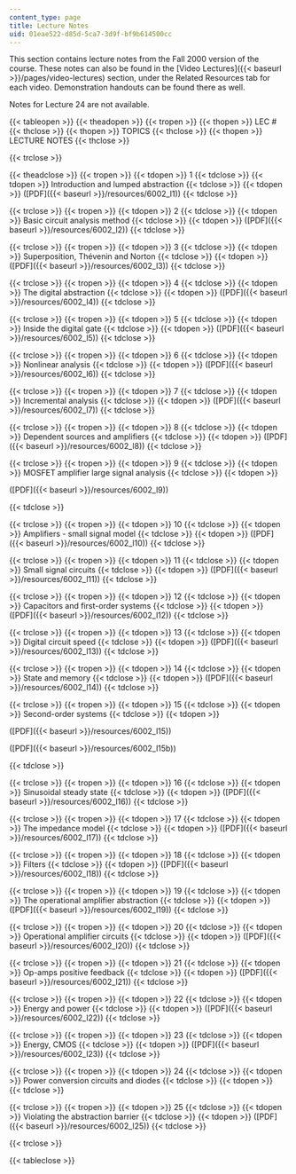 ```yaml
---
content_type: page
title: Lecture Notes
uid: 01eae522-d85d-5ca7-3d9f-bf9b614500cc
---
```


This section contains lecture notes from the Fall 2000 version of the course. These notes can also be found in the [Video Lectures]({{< baseurl >}}/pages/video-lectures) section, under the Related Resources tab for each video. Demonstration handouts can be found there as well.

Notes for Lecture 24 are not available.

{{< tableopen >}}
{{< theadopen >}}
{{< tropen >}}
{{< thopen >}}
LEC #
{{< thclose >}}
{{< thopen >}}
TOPICS
{{< thclose >}}
{{< thopen >}}
LECTURE NOTES
{{< thclose >}}

{{< trclose >}}

{{< theadclose >}}
{{< tropen >}}
{{< tdopen >}}
1
{{< tdclose >}}
{{< tdopen >}}
Introduction and lumped abstraction
{{< tdclose >}}
{{< tdopen >}}
([PDF]({{< baseurl >}}/resources/6002_l1))
{{< tdclose >}}

{{< trclose >}}
{{< tropen >}}
{{< tdopen >}}
2
{{< tdclose >}}
{{< tdopen >}}
Basic circuit analysis method
{{< tdclose >}}
{{< tdopen >}}
([PDF]({{< baseurl >}}/resources/6002_l2))
{{< tdclose >}}

{{< trclose >}}
{{< tropen >}}
{{< tdopen >}}
3
{{< tdclose >}}
{{< tdopen >}}
Superposition, Thévenin and Norton
{{< tdclose >}}
{{< tdopen >}}
([PDF]({{< baseurl >}}/resources/6002_l3))
{{< tdclose >}}

{{< trclose >}}
{{< tropen >}}
{{< tdopen >}}
4
{{< tdclose >}}
{{< tdopen >}}
The digital abstraction
{{< tdclose >}}
{{< tdopen >}}
([PDF]({{< baseurl >}}/resources/6002_l4))
{{< tdclose >}}

{{< trclose >}}
{{< tropen >}}
{{< tdopen >}}
5
{{< tdclose >}}
{{< tdopen >}}
Inside the digital gate
{{< tdclose >}}
{{< tdopen >}}
([PDF]({{< baseurl >}}/resources/6002_l5))
{{< tdclose >}}

{{< trclose >}}
{{< tropen >}}
{{< tdopen >}}
6
{{< tdclose >}}
{{< tdopen >}}
Nonlinear analysis
{{< tdclose >}}
{{< tdopen >}}
([PDF]({{< baseurl >}}/resources/6002_l6))
{{< tdclose >}}

{{< trclose >}}
{{< tropen >}}
{{< tdopen >}}
7
{{< tdclose >}}
{{< tdopen >}}
Incremental analysis
{{< tdclose >}}
{{< tdopen >}}
([PDF]({{< baseurl >}}/resources/6002_l7))
{{< tdclose >}}

{{< trclose >}}
{{< tropen >}}
{{< tdopen >}}
8
{{< tdclose >}}
{{< tdopen >}}
Dependent sources and amplifiers
{{< tdclose >}}
{{< tdopen >}}
([PDF]({{< baseurl >}}/resources/6002_l8))
{{< tdclose >}}

{{< trclose >}}
{{< tropen >}}
{{< tdopen >}}
9
{{< tdclose >}}
{{< tdopen >}}
MOSFET amplifier large signal analysis
{{< tdclose >}}
{{< tdopen >}}


([PDF]({{< baseurl >}}/resources/6002_l9))


{{< tdclose >}}

{{< trclose >}}
{{< tropen >}}
{{< tdopen >}}
10
{{< tdclose >}}
{{< tdopen >}}
Amplifiers - small signal model
{{< tdclose >}}
{{< tdopen >}}
([PDF]({{< baseurl >}}/resources/6002_l10))
{{< tdclose >}}

{{< trclose >}}
{{< tropen >}}
{{< tdopen >}}
11
{{< tdclose >}}
{{< tdopen >}}
Small signal circuits
{{< tdclose >}}
{{< tdopen >}}
([PDF]({{< baseurl >}}/resources/6002_l11))
{{< tdclose >}}

{{< trclose >}}
{{< tropen >}}
{{< tdopen >}}
12
{{< tdclose >}}
{{< tdopen >}}
Capacitors and first-order systems
{{< tdclose >}}
{{< tdopen >}}
([PDF]({{< baseurl >}}/resources/6002_l12))
{{< tdclose >}}

{{< trclose >}}
{{< tropen >}}
{{< tdopen >}}
13
{{< tdclose >}}
{{< tdopen >}}
Digital circuit speed
{{< tdclose >}}
{{< tdopen >}}
([PDF]({{< baseurl >}}/resources/6002_l13))
{{< tdclose >}}

{{< trclose >}}
{{< tropen >}}
{{< tdopen >}}
14
{{< tdclose >}}
{{< tdopen >}}
State and memory
{{< tdclose >}}
{{< tdopen >}}
([PDF]({{< baseurl >}}/resources/6002_l14))
{{< tdclose >}}

{{< trclose >}}
{{< tropen >}}
{{< tdopen >}}
15
{{< tdclose >}}
{{< tdopen >}}
Second-order systems
{{< tdclose >}}
{{< tdopen >}}


([PDF]({{< baseurl >}}/resources/6002_l15))

([PDF]({{< baseurl >}}/resources/6002_l15b))


{{< tdclose >}}

{{< trclose >}}
{{< tropen >}}
{{< tdopen >}}
16
{{< tdclose >}}
{{< tdopen >}}
Sinusoidal steady state
{{< tdclose >}}
{{< tdopen >}}
([PDF]({{< baseurl >}}/resources/6002_l16))
{{< tdclose >}}

{{< trclose >}}
{{< tropen >}}
{{< tdopen >}}
17
{{< tdclose >}}
{{< tdopen >}}
The impedance model
{{< tdclose >}}
{{< tdopen >}}
([PDF]({{< baseurl >}}/resources/6002_l17))
{{< tdclose >}}

{{< trclose >}}
{{< tropen >}}
{{< tdopen >}}
18
{{< tdclose >}}
{{< tdopen >}}
Filters
{{< tdclose >}}
{{< tdopen >}}
([PDF]({{< baseurl >}}/resources/6002_l18))
{{< tdclose >}}

{{< trclose >}}
{{< tropen >}}
{{< tdopen >}}
19
{{< tdclose >}}
{{< tdopen >}}
The operational amplifier abstraction
{{< tdclose >}}
{{< tdopen >}}
([PDF]({{< baseurl >}}/resources/6002_l19))
{{< tdclose >}}

{{< trclose >}}
{{< tropen >}}
{{< tdopen >}}
20
{{< tdclose >}}
{{< tdopen >}}
Operational amplifier circuits
{{< tdclose >}}
{{< tdopen >}}
([PDF]({{< baseurl >}}/resources/6002_l20))
{{< tdclose >}}

{{< trclose >}}
{{< tropen >}}
{{< tdopen >}}
21
{{< tdclose >}}
{{< tdopen >}}
Op-amps positive feedback
{{< tdclose >}}
{{< tdopen >}}
([PDF]({{< baseurl >}}/resources/6002_l21))
{{< tdclose >}}

{{< trclose >}}
{{< tropen >}}
{{< tdopen >}}
22
{{< tdclose >}}
{{< tdopen >}}
Energy and power
{{< tdclose >}}
{{< tdopen >}}
([PDF]({{< baseurl >}}/resources/6002_l22))
{{< tdclose >}}

{{< trclose >}}
{{< tropen >}}
{{< tdopen >}}
23
{{< tdclose >}}
{{< tdopen >}}
Energy, CMOS
{{< tdclose >}}
{{< tdopen >}}
([PDF]({{< baseurl >}}/resources/6002_l23))
{{< tdclose >}}

{{< trclose >}}
{{< tropen >}}
{{< tdopen >}}
24
{{< tdclose >}}
{{< tdopen >}}
Power conversion circuits and diodes
{{< tdclose >}}
{{< tdopen >}}
 
{{< tdclose >}}

{{< trclose >}}
{{< tropen >}}
{{< tdopen >}}
25
{{< tdclose >}}
{{< tdopen >}}
Violating the abstraction barrier
{{< tdclose >}}
{{< tdopen >}}
([PDF]({{< baseurl >}}/resources/6002_l25))
{{< tdclose >}}

{{< trclose >}}

{{< tableclose >}}